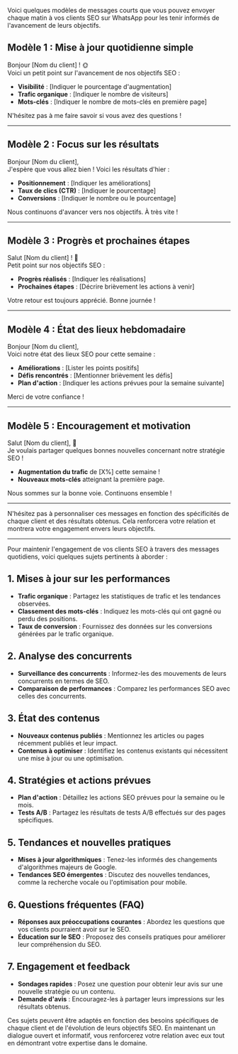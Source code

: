 Voici quelques modèles de messages courts que vous pouvez envoyer chaque matin à vos clients SEO sur WhatsApp pour les tenir informés de l'avancement de leurs objectifs.

## Modèle 1 : Mise à jour quotidienne simple

Bonjour [Nom du client] ! 🌞  
Voici un petit point sur l'avancement de nos objectifs SEO :  
- **Visibilité** : [Indiquer le pourcentage d'augmentation]  
- **Trafic organique** : [Indiquer le nombre de visiteurs]  
- **Mots-clés** : [Indiquer le nombre de mots-clés en première page]  

N'hésitez pas à me faire savoir si vous avez des questions !

---

## Modèle 2 : Focus sur les résultats

Bonjour [Nom du client],  
J'espère que vous allez bien ! Voici les résultats d'hier :  
- **Positionnement** : [Indiquer les améliorations]  
- **Taux de clics (CTR)** : [Indiquer le pourcentage]  
- **Conversions** : [Indiquer le nombre ou le pourcentage]  

Nous continuons d'avancer vers nos objectifs. À très vite !

---

## Modèle 3 : Progrès et prochaines étapes

Salut [Nom du client] ! 🚀  
Petit point sur nos objectifs SEO :  
- **Progrès réalisés** : [Indiquer les réalisations]  
- **Prochaines étapes** : [Décrire brièvement les actions à venir]  

Votre retour est toujours apprécié. Bonne journée !

---

## Modèle 4 : État des lieux hebdomadaire

Bonjour [Nom du client],  
Voici notre état des lieux SEO pour cette semaine :  
- **Améliorations** : [Lister les points positifs]  
- **Défis rencontrés** : [Mentionner brièvement les défis]  
- **Plan d'action** : [Indiquer les actions prévues pour la semaine suivante]  

Merci de votre confiance !

---

## Modèle 5 : Encouragement et motivation

Salut [Nom du client], 🌟  
Je voulais partager quelques bonnes nouvelles concernant notre stratégie SEO !  
- **Augmentation du trafic** de [X%] cette semaine !  
- **Nouveaux mots-clés** atteignant la première page.  

Nous sommes sur la bonne voie. Continuons ensemble !

---

N'hésitez pas à personnaliser ces messages en fonction des spécificités de chaque client et des résultats obtenus. Cela renforcera votre relation et montrera votre engagement envers leurs objectifs.


----

Pour maintenir l'engagement de vos clients SEO à travers des messages quotidiens, voici quelques sujets pertinents à aborder :

## 1. **Mises à jour sur les performances**
   - **Trafic organique** : Partagez les statistiques de trafic et les tendances observées.
   - **Classement des mots-clés** : Indiquez les mots-clés qui ont gagné ou perdu des positions.
   - **Taux de conversion** : Fournissez des données sur les conversions générées par le trafic organique.

## 2. **Analyse des concurrents**
   - **Surveillance des concurrents** : Informez-les des mouvements de leurs concurrents en termes de SEO.
   - **Comparaison de performances** : Comparez les performances SEO avec celles des concurrents.

## 3. **État des contenus**
   - **Nouveaux contenus publiés** : Mentionnez les articles ou pages récemment publiés et leur impact.
   - **Contenus à optimiser** : Identifiez les contenus existants qui nécessitent une mise à jour ou une optimisation.

## 4. **Stratégies et actions prévues**
   - **Plan d'action** : Détaillez les actions SEO prévues pour la semaine ou le mois.
   - **Tests A/B** : Partagez les résultats de tests A/B effectués sur des pages spécifiques.

## 5. **Tendances et nouvelles pratiques**
   - **Mises à jour algorithmiques** : Tenez-les informés des changements d'algorithmes majeurs de Google.
   - **Tendances SEO émergentes** : Discutez des nouvelles tendances, comme la recherche vocale ou l'optimisation pour mobile.

## 6. **Questions fréquentes (FAQ)**
   - **Réponses aux préoccupations courantes** : Abordez les questions que vos clients pourraient avoir sur le SEO.
   - **Éducation sur le SEO** : Proposez des conseils pratiques pour améliorer leur compréhension du SEO.

## 7. **Engagement et feedback**
   - **Sondages rapides** : Posez une question pour obtenir leur avis sur une nouvelle stratégie ou un contenu.
   - **Demande d'avis** : Encouragez-les à partager leurs impressions sur les résultats obtenus.

Ces sujets peuvent être adaptés en fonction des besoins spécifiques de chaque client et de l'évolution de leurs objectifs SEO. En maintenant un dialogue ouvert et informatif, vous renforcerez votre relation avec eux tout en démontrant votre expertise dans le domaine.
